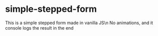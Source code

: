 # simple-stepped-form
This is a simple stepped form made in vanilla JS\n
No animations, and it console logs the result in the end
